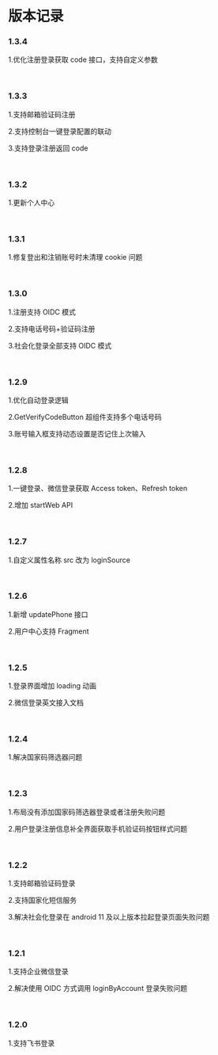 # 版本记录

<LastUpdated/>

### 1.3.4

1.优化注册登录获取 code 接口，支持自定义参数

<br>

### 1.3.3

1.支持邮箱验证码注册

2.支持控制台一键登录配置的联动

3.支持登录注册返回 code

<br>

### 1.3.2

1.更新个人中心

<br>

### 1.3.1

1.修复登出和注销账号时未清理 cookie 问题

<br>

### 1.3.0

1.注册支持 OIDC 模式

2.支持电话号码+验证码注册

3.社会化登录全部支持 OIDC 模式	

<br>

### 1.2.9

1.优化自动登录逻辑

2.GetVerifyCodeButton 超组件支持多个电话号码

3.账号输入框支持动态设置是否记住上次输入

<br>

### 1.2.8

1.一键登录、微信登录获取 Access token、Refresh token

2.增加 startWeb API

<br>

### 1.2.7

1.自定义属性名称 src 改为 loginSource

<br>

### 1.2.6

1.新增 updatePhone 接口

2.用户中心支持 Fragment

<br>

### 1.2.5

1.登录界面增加 loading 动画

2.微信登录英文接入文档

<br>

### 1.2.4

1.解决国家码筛选器问题

<br>

### 1.2.3

1.布局没有添加国家码筛选器登录或者注册失败问题

2.用户登录注册信息补全界面获取手机验证码按钮样式问题

<br>

### 1.2.2

1.支持邮箱验证码登录

2.支持国家化短信服务

3.解决社会化登录在 android 11 及以上版本拉起登录页面失败问题

<br>

### 1.2.1

1.支持企业微信登录

2.解决使用 OIDC 方式调用 loginByAccount 登录失败问题

<br>

### 1.2.0 

1.支持飞书登录
